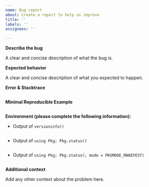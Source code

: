 ```yaml
---
name: Bug report
about: Create a report to help us improve
title: ''
labels: ''
assignees: ''

---
```


**Describe the bug**

A clear and concise description of what the bug is.

**Expected behavior**

A clear and concise description of what you expected to happen.

**Error & Stacktrace**

```julia

```

**Minimal Reproducible Example**

```julia

```

**Environment (please complete the following information):**

  - Output of `versioninfo()`

  ```julia

  ```

  - Output of `using Pkg; Pkg.status()`

  ```julia

  ```

  - Output of `using Pkg; Pkg.status(; mode = PKGMODE_MANIFEST)`

  ```julia

  ```

**Additional context**

Add any other context about the problem here.

